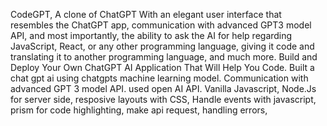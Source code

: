 CodeGPT, A clone of ChatGPT
With an elegant user interface that resembles the ChatGPT app, communication with advanced GPT3 model API, and most importantly, the ability to ask the AI for help regarding JavaScript, React, or any other programming language, giving it code and translating it to another programming language, and much more. Build and Deploy Your Own ChatGPT AI Application That Will Help You Code. Built a chat gpt ai using chatgpts machine learning model. Communication with advanced GPT 3 model API. used open AI API. Vanilla Javascript, Node.Js for server side, resposive layouts with CSS, Handle events with javascript, prism for code highlighting, make api request, handling errors, 

